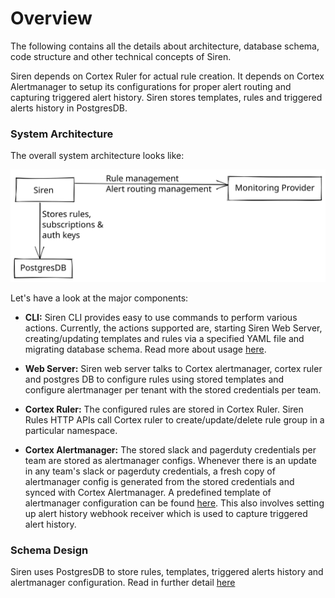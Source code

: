 # Overview

The following contains all the details about architecture, database schema, code structure and other technical concepts
of Siren.

Siren depends on Cortex Ruler for actual rule creation. It depends on Cortex Alertmanager to setup its configurations
for proper alert routing and capturing triggered alert history. Siren stores templates, rules and triggered alerts
history in PostgresDB.

### System Architecture

The overall system architecture looks like:

![Siren Architecture](../../static/img/siren_architecture.svg)

Let's have a look at the major components:

- **CLI:** Siren CLI provides easy to use commands to perform various actions. Currently, the actions supported are,
  starting Siren Web Server, creating/updating templates and rules via a specified YAML file and migrating database
  schema. Read more about usage [here](../guides/overview.md).

- **Web Server:** Siren web server talks to Cortex alertmanager, cortex ruler and postgres DB to configure rules using
  stored templates and configure alertmanager per tenant with the stored credentials per team.

- **Cortex Ruler:** The configured rules are stored in Cortex Ruler. Siren Rules HTTP APIs call Cortex ruler to
  create/update/delete rule group in a particular namespace.

- **Cortex Alertmanager:** The stored slack and pagerduty credentials per team are stored as alertmanager configs.
  Whenever there is an update in any team's slack or pagerduty credentials, a fresh copy of alertmanager config is
  generated from the stored credentials and synced with Cortex Alertmanager. A predefined template of alertmanager
  configuration can be found [here](../../pkg/alert/alertmanager/config.goyaml). This also involves setting up alert
  history webhook receiver which is used to capture triggered alert history.

### Schema Design

Siren uses PostgresDB to store rules, templates, triggered alerts history and alertmanager configuration. Read in
further detail [here](./schema.md)

